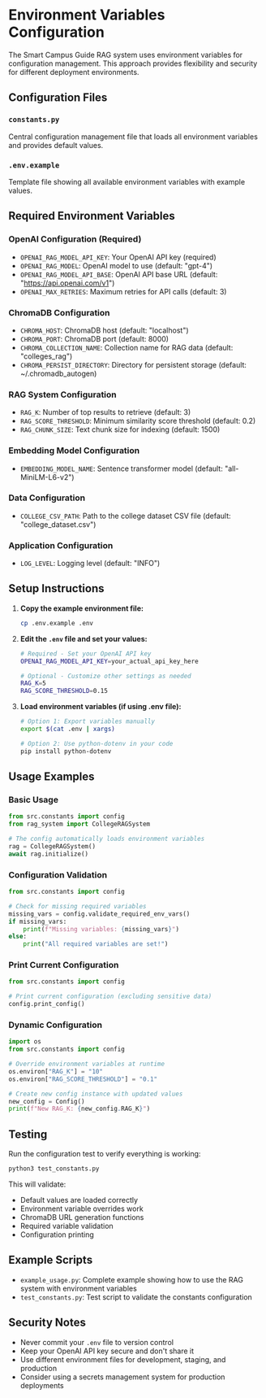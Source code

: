 # Environment Variables Configuration

The Smart Campus Guide RAG system uses environment variables for configuration management. This approach provides flexibility and security for different deployment environments.

## Configuration Files

### `constants.py`
Central configuration management file that loads all environment variables and provides default values.

### `.env.example`
Template file showing all available environment variables with example values.

## Required Environment Variables

### OpenAI Configuration (Required)
- `OPENAI_RAG_MODEL_API_KEY`: Your OpenAI API key (required)
- `OPENAI_RAG_MODEL`: OpenAI model to use (default: "gpt-4")
- `OPENAI_RAG_MODEL_API_BASE`: OpenAI API base URL (default: "https://api.openai.com/v1")
- `OPENAI_MAX_RETRIES`: Maximum retries for API calls (default: 3)

### ChromaDB Configuration
- `CHROMA_HOST`: ChromaDB host (default: "localhost")
- `CHROMA_PORT`: ChromaDB port (default: 8000)
- `CHROMA_COLLECTION_NAME`: Collection name for RAG data (default: "colleges_rag")
- `CHROMA_PERSIST_DIRECTORY`: Directory for persistent storage (default: ~/.chromadb_autogen)

### RAG System Configuration
- `RAG_K`: Number of top results to retrieve (default: 3)
- `RAG_SCORE_THRESHOLD`: Minimum similarity score threshold (default: 0.2)
- `RAG_CHUNK_SIZE`: Text chunk size for indexing (default: 1500)

### Embedding Model Configuration
- `EMBEDDING_MODEL_NAME`: Sentence transformer model (default: "all-MiniLM-L6-v2")

### Data Configuration
- `COLLEGE_CSV_PATH`: Path to the college dataset CSV file (default: "college_dataset.csv")

### Application Configuration
- `LOG_LEVEL`: Logging level (default: "INFO")

## Setup Instructions

1. **Copy the example environment file:**
   ```bash
   cp .env.example .env
   ```

2. **Edit the `.env` file and set your values:**
   ```bash
   # Required - Set your OpenAI API key
   OPENAI_RAG_MODEL_API_KEY=your_actual_api_key_here
   
   # Optional - Customize other settings as needed
   RAG_K=5
   RAG_SCORE_THRESHOLD=0.15
   ```

3. **Load environment variables (if using .env file):**
   ```bash
   # Option 1: Export variables manually
   export $(cat .env | xargs)
   
   # Option 2: Use python-dotenv in your code
   pip install python-dotenv
   ```

## Usage Examples

### Basic Usage
```python
from src.constants import config
from rag_system import CollegeRAGSystem

# The config automatically loads environment variables
rag = CollegeRAGSystem()
await rag.initialize()
```

### Configuration Validation
```python
from src.constants import config

# Check for missing required variables
missing_vars = config.validate_required_env_vars()
if missing_vars:
    print(f"Missing variables: {missing_vars}")
else:
    print("All required variables are set!")
```

### Print Current Configuration
```python
from src.constants import config

# Print current configuration (excluding sensitive data)
config.print_config()
```

### Dynamic Configuration
```python
import os
from src.constants import config

# Override environment variables at runtime
os.environ["RAG_K"] = "10"
os.environ["RAG_SCORE_THRESHOLD"] = "0.1"

# Create new config instance with updated values
new_config = Config()
print(f"New RAG_K: {new_config.RAG_K}")
```

## Testing

Run the configuration test to verify everything is working:

```bash
python3 test_constants.py
```

This will validate:
- Default values are loaded correctly
- Environment variable overrides work
- ChromaDB URL generation functions
- Required variable validation
- Configuration printing

## Example Scripts

- `example_usage.py`: Complete example showing how to use the RAG system with environment variables
- `test_constants.py`: Test script to validate the constants configuration

## Security Notes

- Never commit your `.env` file to version control
- Keep your OpenAI API key secure and don't share it
- Use different environment files for development, staging, and production
- Consider using a secrets management system for production deployments
